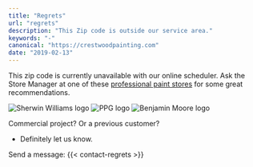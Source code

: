 ```yaml
--- 
title: "Regrets"
url: "regrets"
description: "This Zip code is outside our service area."
keywords: "-"
canonical: "https://crestwoodpainting.com"
date: "2019-02-13"
--- 
```


This zip code is currently unavailable with our online scheduler. Ask the Store Manager at one of these [professional paint stores](https://www.google.com/search?q=paint+stores+kansas+city) for some great recommendations.

![Sherwin Williams logo](/images/logosq-SW100.webp) ![PPG logo](/images/Logo-sq-PPG100.webp) ![Benjamin Moore logo](/images/logosqBM100.webp)

Commercial project? Or a previous customer?

- Definitely let us know.

Send a message:
{{< contact-regrets >}}
